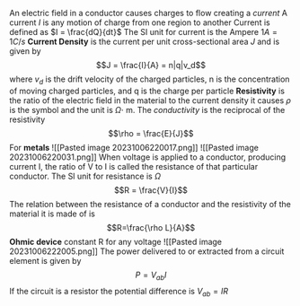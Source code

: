 An electric field in a conductor causes charges to flow creating a *current*
A current *I* is any motion of charge from one region to another
Current is defined as $I = \frac{dQ}{dt}$
The SI unit for current is the Ampere $1A = 1C/s$
**Current Density** is the current per unit cross-sectional area *J* and is given by $$J = \frac{I}{A} = n|q|v_d$$
	where $v_d$ is the drift velocity of the charged particles, n is the concentration of moving charged particles, and q is the charge per particle
**Resistivity** is the ratio of the electric field in the material to the current density it causes $\rho$ is the symbol and the unit is $\Omega \cdot$ m. The *conductivity* is the reciprocal of the resistivity
$$\rho = \frac{E}{J}$$
For **metals**
![[Pasted image 20231006220017.png]]
![[Pasted image 20231006220031.png]]
When voltage is applied to a conductor, producing current I, the ratio of V to I is called the resistance of that particular conductor. The SI unit for resistance is $\Omega$ $$R = \frac{V}{I}$$
The relation between the resistance of a conductor and the resistivity of the material it is made of is
$$R=\frac{\rho L}{A}$$
**Ohmic device** constant R for any voltage
![[Pasted image 20231006222005.png]]
The power delivered to or extracted from a circuit element is given by
$$P = V_{ab}I$$
If the circuit is a resistor the potential difference is $V_{ab}=IR$
